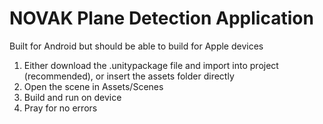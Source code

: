 # NOVAK Plane Detection Application

Built for Android but should be able to build for Apple devices

1. Either download the .unitypackage file and import into project (recommended), or insert the assets folder directly
2. Open the scene in Assets/Scenes
3. Build and run on device
4. Pray for no errors
